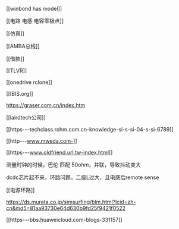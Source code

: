 [[winbond has model]]

[[电路 电感 电容零极点]]

[[仿真]]

[[AMBA总线]]

[[借款]]

[[TLVR]]

[[onedrive rclone]]

[[IBIS.org]]

https://graser.com.cn/index.htm

[[lairdtech公司]]

[[https---techclass.rohm.com.cn-knowledge-si-s-si-04-s-si-6789]]

[[http---www.mweda.com-]]

[[https---www.oldfriend.url.tw-index.html]]

测量时钟的时候，巴伦 匹配 50ohm，并联，导致抖动变大

dcdc芯片起不来，环路问题，二级L过大，且电感后remote sense

[[电源环路]]

https://ds.murata.co.jp/simsurfing/blm.html?lcid=zh-cn&md5=81aa93730e64d630b9fd25f9421f0522

  

[[https---bbs.huaweicloud.com-blogs-331157]]